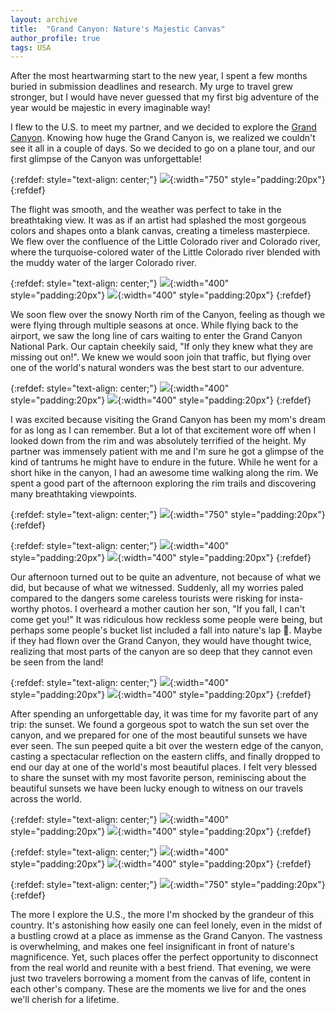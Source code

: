 ```yaml
---
layout: archive
title:  "Grand Canyon: Nature's Majestic Canvas"
author_profile: true
tags: USA
---
```

After the most heartwarming start to the new year, I spent a few months buried in submission deadlines and research. My urge to travel grew stronger, but I would have never guessed that my first big adventure of the year would be majestic in every imaginable way!

I flew to the U.S. to meet my partner, and we decided to explore the [Grand Canyon](https://www.nps.gov/grca/index.htm). Knowing how huge the Grand Canyon is, we realized we couldn't see it all in a couple of days. So we decided to go on a plane tour, and our first glimpse of the Canyon was unforgettable! 

{:refdef: style="text-align: center;"}
![](/images/GrandCanyon1.jpg){:width="750" style="padding:20px"}
{:refdef}

The flight was smooth, and the weather was perfect to take in the breathtaking view. It was as if an artist had splashed the most gorgeous colors and shapes onto a blank canvas, creating a timeless masterpiece. We flew over the confluence of the Little Colorado river and Colorado river, where the turquoise-colored water of the Little Colorado river blended with the muddy water of the larger Colorado river.

{:refdef: style="text-align: center;"}
![](/images/GrandCanyon2.jpg){:width="400" style="padding:20px"}
![](/images/GrandCanyon3.jpg){:width="400" style="padding:20px"}
{:refdef}

We soon flew over the snowy North rim of the Canyon, feeling as though we were flying through multiple seasons at once. While flying back to the airport, we saw the long line of cars waiting to enter the Grand Canyon National Park. Our captain cheekily said, "If only they knew what they are missing out on!". We knew we would soon join that traffic, but flying over one of the world's natural wonders was the best start to our adventure.

{:refdef: style="text-align: center;"}
![](/images/GrandCanyon5.jpg){:width="400" style="padding:20px"}
![](/images/GrandCanyon4.jpg){:width="400" style="padding:20px"}
{:refdef}

I was excited because visiting the Grand Canyon has been my mom's dream for as long as I can remember. But a lot of that excitement wore off when I looked down from the rim and was absolutely terrified of the height. My partner was immensely patient with me and I'm sure he got a glimpse of the kind of tantrums he might have to endure in the future. While he went for a short hike in the canyon, I had an awesome time walking along the rim. We spent a good part of the afternoon exploring the rim trails and discovering many breathtaking viewpoints.

{:refdef: style="text-align: center;"}
![](/images/GrandCanyon15.jpg){:width="750" style="padding:20px"}
{:refdef}

{:refdef: style="text-align: center;"}
![](/images/GrandCanyon6.jpg){:width="400" style="padding:20px"}
![](/images/GrandCanyon7.jpg){:width="400" style="padding:20px"}
{:refdef}

Our afternoon turned out to be quite an adventure, not because of what we did, but because of what we witnessed. Suddenly, all my worries paled compared to the dangers some careless tourists were risking for insta-worthy photos. I overheard a mother caution her son, "If you fall, I can't come get you!" It was ridiculous how reckless some people were being, but perhaps some people's bucket list included a fall into nature's lap 🙉. Maybe if they had flown over the Grand Canyon, they would have thought twice, realizing that most parts of the canyon are so deep that they cannot even be seen from the land!

{:refdef: style="text-align: center;"}
![](/images/GrandCanyon8.jpg){:width="400" style="padding:20px"}
![](/images/GrandCanyon9.jpg){:width="400" style="padding:20px"}
{:refdef}

After spending an unforgettable day, it was time for my favorite part of any trip: the sunset. We found a gorgeous spot to watch the sun set over the canyon, and we prepared for one of the most beautiful sunsets we have ever seen. The sun peeped quite a bit over the western edge of the canyon, casting a spectacular reflection on the eastern cliffs, and finally dropped to end our day at one of the world's most beautiful places. I felt very blessed to share the sunset with my most favorite person, reminiscing about the beautiful sunsets we have been lucky enough to witness on our travels across the world.

{:refdef: style="text-align: center;"}
![](/images/GrandCanyon10.jpg){:width="400" style="padding:20px"}
![](/images/GrandCanyon11.jpg){:width="400" style="padding:20px"}
{:refdef}

{:refdef: style="text-align: center;"}
![](/images/GrandCanyon13.jpg){:width="400" style="padding:20px"}
![](/images/GrandCanyon14.jpg){:width="400" style="padding:20px"}
{:refdef}

{:refdef: style="text-align: center;"}
![](/images/GrandCanyon12.jpg){:width="750" style="padding:20px"}
{:refdef}

The more I explore the U.S., the more I'm shocked by the grandeur of this country. It's astonishing how easily one can feel lonely, even in the midst of a bustling crowd at a place as immense as the Grand Canyon. The vastness is overwhelming, and makes one feel insignificant in front of nature's magnificence. Yet, such places offer the perfect opportunity to disconnect from the real world and reunite with a best friend. That evening, we were just two travelers borrowing a moment from the canvas of life, content in each other's company. These are the moments we live for and the ones we'll cherish for a lifetime.